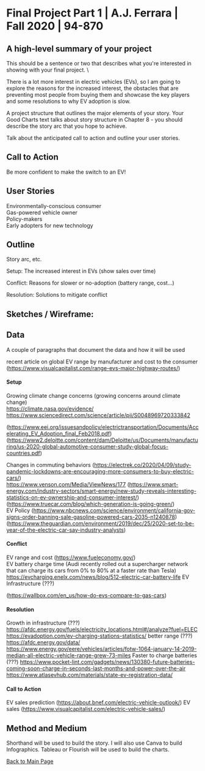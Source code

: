 
# Final Project Part 1 | A.J. Ferrara | Fall 2020 | 94-870

## A high-level summary of your project
This should be a sentence or two that describes what you're interested in showing with your final project. \

There is a lot more interest in electric vehicles (EVs), so I am going to explore the reasons for the increased interest,  the obstacles that are preventing most people from buying them and showcase the key players and some resolutions to why EV adoption is slow.

A project structure that outlines the major elements of your story.  Your Good Charts text talks about story structure in Chapter 8 - you should describe the story arc that you hope to achieve.  

Talk about the anticipated call to action and outline your user stories.  

## Call to Action
Be more confident to make the switch to an EV!

## User Stories
Environmentally-conscious consumer \
Gas-powered vehicle owner \
Policy-makers \
Early adopters for new technology


## Outline 
Story arc, etc.

 Setup:  The increased interest in EVs (show sales over time) 
 
 Conflict:  Reasons for slower or no-adoption (battery range, cost...)
 
 Resolution:  Solutions to mitigate conflict

 
 




## Sketches / Wireframe:






## Data
A couple of paragraphs that document the data and how it will be used 

recent article on global EV range by manufacturer and cost to the consumer  (https://www.visualcapitalist.com/range-evs-major-highway-routes/)

#### Setup
Growing climate change concerns (growing concerns around climate change) \
https://climate.nasa.gov/evidence/ \
https://www.sciencedirect.com/science/article/pii/S0048969720333842 

(https://www.eei.org/issuesandpolicy/electrictransportation/Documents/Accelerating_EV_Adoption_final_Feb2018.pdf) \
(https://www2.deloitte.com/content/dam/Deloitte/us/Documents/manufacturing/us-2020-global-automotive-consumer-study-global-focus-countries.pdf) 


Changes in commuting behaviors (https://electrek.co/2020/04/09/study-pandemic-lockdowns-are-encouraging-more-consumers-to-buy-electric-cars/) \
https://www.venson.com/Media/ViewNews/177 
(https://www.smart-energy.com/industry-sectors/smart-energy/new-study-reveals-interesting-statistics-on-ev-ownership-and-consumer-interest/) \
(https://www.truecar.com/blog/which-generation-is-going-green/) \
EV Policy (https://www.nbcnews.com/science/environment/california-gov-signs-order-banning-sale-gasoline-powered-cars-2035-n1240878) \
(https://www.theguardian.com/environment/2019/dec/25/2020-set-to-be-year-of-the-electric-car-say-industry-analysts)

#### Conflict
EV range and cost (https://www.fueleconomy.gov/) \
EV battery charge time (Audi recently rolled out a supercharger network that can charge its cars from 0% to 80% at a faster rate than Tesla) \
https://evcharging.enelx.com/news/blog/512-electric-car-battery-life
EV Infrastructure (???)

(https://wallbox.com/en_us/how-do-evs-compare-to-gas-cars)

#### Resolution
Growth in infrastructure (???) \
https://afdc.energy.gov/fuels/electricity_locations.html#/analyze?fuel=ELEC
https://evadoption.com/ev-charging-stations-statistics/
better range (???) \
https://afdc.energy.gov/data/
https://www.energy.gov/eere/vehicles/articles/fotw-1064-january-14-2019-median-all-electric-vehicle-range-grew-73-miles
Faster to charge batteries (???)
https://www.pocket-lint.com/gadgets/news/130380-future-batteries-coming-soon-charge-in-seconds-last-months-and-power-over-the-air
https://www.atlasevhub.com/materials/state-ev-registration-data/

#### Call to Action
EV sales prediction (https://about.bnef.com/electric-vehicle-outlook/) 
EV sales (https://www.visualcapitalist.com/electric-vehicle-sales/) 


## Method and Medium
Shorthand will be used to build the story.  I will also use Canva to build Infographics.  Tableau or Flourish will be used to build the charts.

[Back to Main Page](https://ajferrara.github.io/Telling.Stories.with.Data/)
